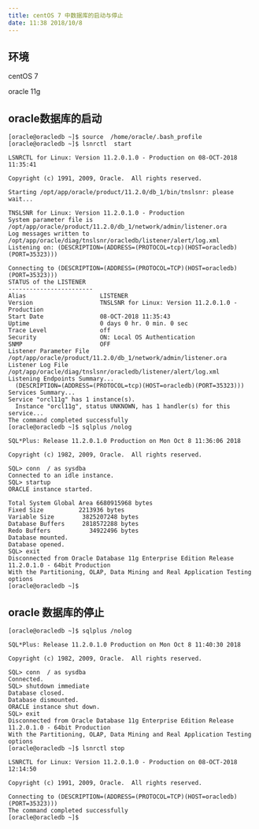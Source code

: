 ```yaml
---
title: centOS 7 中数据库的启动与停止
date: 11:38 2018/10/8
---
```


## 环境
centOS 7

oracle 11g 

## oracle数据库的启动

    [oracle@oracledb ~]$ source  /home/oracle/.bash_profile
    [oracle@oracledb ~]$ lsnrctl  start

    LSNRCTL for Linux: Version 11.2.0.1.0 - Production on 08-OCT-2018 11:35:41

    Copyright (c) 1991, 2009, Oracle.  All rights reserved.

    Starting /opt/app/oracle/product/11.2.0/db_1/bin/tnslsnr: please wait...

    TNSLSNR for Linux: Version 11.2.0.1.0 - Production
    System parameter file is /opt/app/oracle/product/11.2.0/db_1/network/admin/listener.ora
    Log messages written to /opt/app/oracle/diag/tnslsnr/oracledb/listener/alert/log.xml
    Listening on: (DESCRIPTION=(ADDRESS=(PROTOCOL=tcp)(HOST=oracledb)(PORT=35323)))

    Connecting to (DESCRIPTION=(ADDRESS=(PROTOCOL=TCP)(HOST=oracledb)(PORT=35323)))
    STATUS of the LISTENER
    ------------------------
    Alias                     LISTENER
    Version                   TNSLSNR for Linux: Version 11.2.0.1.0 - Production
    Start Date                08-OCT-2018 11:35:43
    Uptime                    0 days 0 hr. 0 min. 0 sec
    Trace Level               off
    Security                  ON: Local OS Authentication
    SNMP                      OFF
    Listener Parameter File   /opt/app/oracle/product/11.2.0/db_1/network/admin/listener.ora
    Listener Log File         /opt/app/oracle/diag/tnslsnr/oracledb/listener/alert/log.xml
    Listening Endpoints Summary...
      (DESCRIPTION=(ADDRESS=(PROTOCOL=tcp)(HOST=oracledb)(PORT=35323)))
    Services Summary...
    Service "orcl11g" has 1 instance(s).
      Instance "orcl11g", status UNKNOWN, has 1 handler(s) for this service...
    The command completed successfully
    [oracle@oracledb ~]$ sqlplus /nolog

    SQL*Plus: Release 11.2.0.1.0 Production on Mon Oct 8 11:36:06 2018

    Copyright (c) 1982, 2009, Oracle.  All rights reserved.

    SQL> conn  / as sysdba
    Connected to an idle instance.
    SQL> startup
    ORACLE instance started.

    Total System Global Area 6680915968 bytes
    Fixed Size		    2213936 bytes
    Variable Size		 3825207248 bytes
    Database Buffers	 2818572288 bytes
    Redo Buffers		   34922496 bytes
    Database mounted.
    Database opened.
    SQL> exit
    Disconnected from Oracle Database 11g Enterprise Edition Release 11.2.0.1.0 - 64bit Production
    With the Partitioning, OLAP, Data Mining and Real Application Testing options
    [oracle@oracledb ~]$



## oracle 数据库的停止

    [oracle@oracledb ~]$ sqlplus /nolog

    SQL*Plus: Release 11.2.0.1.0 Production on Mon Oct 8 11:40:30 2018

    Copyright (c) 1982, 2009, Oracle.  All rights reserved.

    SQL> conn  / as sysdba
    Connected.
    SQL> shutdown immediate
    Database closed.
    Database dismounted.
    ORACLE instance shut down.
    SQL> exit
    Disconnected from Oracle Database 11g Enterprise Edition Release 11.2.0.1.0 - 64bit Production
    With the Partitioning, OLAP, Data Mining and Real Application Testing options
    [oracle@oracledb ~]$ lsnrctl stop

    LSNRCTL for Linux: Version 11.2.0.1.0 - Production on 08-OCT-2018 12:14:50

    Copyright (c) 1991, 2009, Oracle.  All rights reserved.

    Connecting to (DESCRIPTION=(ADDRESS=(PROTOCOL=TCP)(HOST=oracledb)(PORT=35323)))
    The command completed successfully
    [oracle@oracledb ~]$


